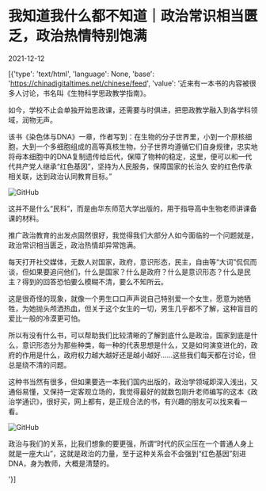 # 我知道我什么都不知道｜政治常识相当匮乏，政治热情特别饱满

2021-12-12

[{'type': 'text/html', 'language': None, 'base': 'https://chinadigitaltimes.net/chinese/feed', 'value': '近来有一本书的内容被很多人讨论，书名叫《生物科学思政教学指南》。

如今，学校不止会单独开始思政课，还需要与时俱进，把思政教学融入到各学科领域，润物无声。

该书《染色体与DNA》一章，作者写到：在生物的分子世界里，小到一个原核细胞，大到一个多细胞组成的高等真核生物，分子世界均遵循它们自身规律，忠实地将母本细胞中的DNA复制遗传给后代，保障了物种的稳定，这里，便可以和一代代共产党人继承“红色基因”，坚持为人民服务，保障国家的长治久 安的红色传承相关联，达到政治认同教育目标。”

![GitHub](https://chinadigitaltimes.net/chinese/files/2021/12/post-674421-61b4ca397b39c.)

这并不是什么“民科”，而是由华东师范大学出版的，用于指导高中生物老师讲课备课的材料。

推广政治教育的出发点固然很好，我觉得我们大部分人如今面临的一个问题就是，政治常识相当匮乏，政治热情却异常饱满。

每天打开社交媒体，无数人对国家，政府，意识形态，民主，自由等“大词”侃侃而谈，但如果要追问他们，什么是国家？什么是政府？什么是意识形态？什么是民主？得到的回答恐怕要么模糊不清，要么不知所云。

这是很奇怪的现象，就像一个男生口口声声说自己特别爱一个女生，愿意为她牺牲，为她抛头颅洒热血，但关于这个女生的一切，男生几乎都不了解，这种盲目的爱比一般的冷漠更可怕。

所以有没有什么书，可以帮助我们比较清晰的了解到底什么是政治，国家到底是什么，意识形态分为那些种类，每一种的代表思想是什么，又是如何演变进化的，政府的作用是什么，政府权力越大越好还是越小越好……这些我们每天都在讨论，但总是绕不清的问题。

这种书当然有很多，但如果要选一本我们国内出版的，政治学领域即深入浅出，又通俗易懂，又保持一定客观立场的，我觉得最好的就数包刚升老师编写的这本《政治学通识》，很好买，网上都有，是正规合法的书，有兴趣的朋友可以找来看一看。

![GitHub](https://chinadigitaltimes.net/chinese/files/2021/12/post-674421-61b4ca3981920.)

政治与我们的关系，比我们想象的要更强，所谓“时代的灰尘压在一个普通人身上就是一座大山”，这就是政治的力量，至于这种关系会不会强到“红色基因”刻进DNA，身为教师，大概是清楚的。

'}]